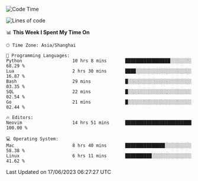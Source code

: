 <!--START_SECTION:waka-->
![Code Time](http://img.shields.io/badge/Code%20Time-1%2C404%20hrs%2055%20mins-blue)

![Lines of code](https://img.shields.io/badge/From%20Hello%20World%20I%27ve%20Written-261.7%20thousand%20lines%20of%20code-blue)

📊 **This Week I Spent My Time On** 

```text
🕑︎ Time Zone: Asia/Shanghai

💬 Programming Languages: 
Python                   10 hrs 8 mins       █████████████████░░░░░░░░   68.29 % 
Lua                      2 hrs 30 mins       ████░░░░░░░░░░░░░░░░░░░░░   16.87 % 
Bash                     29 mins             █░░░░░░░░░░░░░░░░░░░░░░░░   03.35 % 
SQL                      22 mins             █░░░░░░░░░░░░░░░░░░░░░░░░   02.54 % 
Go                       21 mins             █░░░░░░░░░░░░░░░░░░░░░░░░   02.44 % 

🔥 Editors: 
Neovim                   14 hrs 51 mins      █████████████████████████   100.00 % 

💻 Operating System: 
Mac                      8 hrs 40 mins       ███████████████░░░░░░░░░░   58.38 % 
Linux                    6 hrs 11 mins       ██████████░░░░░░░░░░░░░░░   41.62 % 
```


 Last Updated on 17/06/2023 06:27:27 UTC
<!--END_SECTION:waka-->
